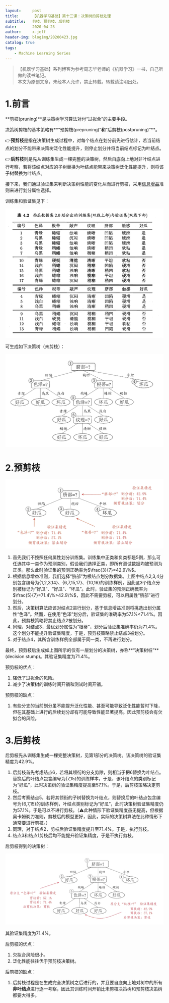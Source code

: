 ```yaml
---
layout:     post
title:      【机器学习基础】第十三课：决策树的剪枝处理
subtitle:   剪枝，预剪枝，后剪枝
date:       2020-04-23
author:     x-jeff
header-img: blogimg/20200423.jpg
catalog: true
tags:
    - Machine Learning Series
---
```

>【机器学习基础】系列博客为参考周志华老师的《机器学习》一书，自己所做的读书笔记。  
>本文为原创文章，未经本人允许，禁止转载。转载请注明出处。

# 1.前言

**剪枝(pruning)**是决策树学习算法对付“过拟合”的主要手段。

决策树剪枝的基本策略有**“预剪枝(prepruning)”**和**“后剪枝(postpruning)”**。

👉**预剪枝**是指在决策树生成过程中，对每个结点在划分前先进行估计，若当前结点的划分不能带来决策树泛化性能提升，则停止划分并将当前结点标记为叶结点。

👉**后剪枝**则是先从训练集生成一棵完整的决策树，然后自底向上地对非叶结点进行考察，若将该结点对应的子树替换为叶结点能带来决策树泛化性能提升，则将该子树替换为叶结点。

接下来，我们通过验证集来判断决策树性能的变化从而进行剪枝，采用[信息增益](http://shichaoxin.com/2020/03/17/机器学习基础-第十二课-决策树的划分选择/)准则来进行划分属性选择。

训练集和验证集见下：

![](https://github.com/x-jeff/BlogImage/raw/master/MachineLearningSeries/Lesson13/13x1.png)

可生成如下决策树（未剪枝）：

![](https://github.com/x-jeff/BlogImage/raw/master/MachineLearningSeries/Lesson13/13x2.png)

# 2.预剪枝

![](https://github.com/x-jeff/BlogImage/raw/master/MachineLearningSeries/Lesson13/13x3.png)

1. 首先我们不按照任何属性划分训练集。训练集中正类和负类都是5例，那么可任选其中一类作为预测类别，假设我们选择正类，即所有测试数据均被预测为正类。那么此时验证集的预测正确率为$\frac{3}{7}=42.9\%$。
2. 根据信息增益准则，我们选择“脐部”为根结点划分数据集。上图中结点2,3,4分别包含编号为{1,2,3,14}、{6,7,15,17}、{10,16}的训练样例，因此这3个结点分别被标记为“好瓜”、“好瓜”、“坏瓜”。此时，验证集的预测正确概率为$\frac{5}{7}=71.4\%>42.9\%$，因此不需要剪枝，可以用属性“脐部”进行划分。
3. 然后，决策树算法应该对结点2进行划分，基于信息增益准则将挑选出划分属性“色泽”。然而，在使用“色泽”划分后，验证集的准确率为57.1%<71.4%。因此，预剪枝策略将禁止结点2被划分。
4. 同理，对结点3，最优划分属性为“根蒂”，划分后验证集准确率仍为71.4%。这个划分不能提升验证集精度，于是，预剪枝策略禁止结点3被划分。
5. 对于结点4，其所含训练样例全部属于同一类，不再进行划分。

最终，预剪枝后生成如上图所示的仅有一层划分的决策树，亦称**“决策树桩”**(decision stump)。其验证集精度为71.4%。

预剪枝的优点：

1. 降低了过拟合的风险。
2. 减少了决策树的训练时间开销和测试时间开销。

预剪枝的缺点：

1. 有些分支的当前划分虽不能提升泛化性能、甚至可能导致泛化性能暂时下降，但在其基础上进行的后续划分却有可能导致性能显著提高。因此预剪枝会有欠拟合的风险。

# 3.后剪枝

后剪枝先从训练集生成一棵完整决策树，见第1部分的决策树。该决策树的验证集精度为42.9%。

1. 后剪枝首先考虑结点6，若将其领衔的分支剪除，则相当于把6替换为叶结点。替换后的叶结点包含编号为{7,15}的训练样本，于是，该叶结点的类别标记为“好瓜”，此时决策树的验证集精度提高至57.1%。于是，后剪枝策略决定剪枝。
2. 然后考察结点5，若将其领衔的子树替换为叶结点，则替换后的叶结点包含编号为{6,7,15}的训练样例，叶结点类别标记为“好瓜”，此时决策树验证集精度仍为57.1%。于是可以不进行剪枝。（⚠️此种情形下验证集精度虽无提高，但根据奥卡姆剃刀准则，剪枝后的模型更好，因此，实际的决策树算法在此种情形下通常要进行剪枝。）
3. 同理，对于结点2，剪枝后验证集精度提升至71.4%。于是，执行剪枝。
4. 结点3和结点1剪枝后均不能提升验证集精度，于是不执行剪枝。

后剪枝得到的决策树：

![](https://github.com/x-jeff/BlogImage/raw/master/MachineLearningSeries/Lesson13/13x4.png)

其验证集精度为71.4%。

后剪枝的优点：

1. 欠拟合风险很小。
2. 泛化性能往往优于预剪枝决策树。

后剪枝的缺点：

1. 后剪枝过程是在生成完全决策树之后进行的，并且要自底向上地对树中的所有**非叶结点**进行逐一考察，因此其训练时间开销比未剪枝决策树和预剪枝决策树都要大得多。